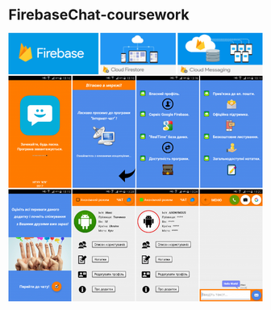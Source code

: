 # FirebaseChat-coursework

![alt text](https://github.com/Max-Tkachenko/FirebaseChat-coursework/blob/master/screenshots/firebase1.png)
![alt text](https://github.com/Max-Tkachenko/FirebaseChat-coursework/blob/master/screenshots/scr1.png)
![alt text](https://github.com/Max-Tkachenko/FirebaseChat-coursework/blob/master/screenshots/scr2.png)

